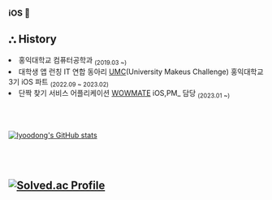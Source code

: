 ### iOS 🍎

## ⛬ History 

  <div align=left>

  <li>홍익대학교 컴퓨터공학과 <sub>(2019.03 ~)</sub></li>
  <li>대학생 앱 런칭 IT 연합 동아리 <a href="https://www.makeus.in/umc">UMC</a>(University Makeus Challenge) 홍익대학교 3기 iOS 파트 <sub>(2022.09 ~ 2023.02)     </sub></li>
  <li>단짝 찾기 서비스 어플리케이션 <a href="https://github.com/UMC-WOWMATE/WOWMATE-iOS">WOWMATE</a> iOS,PM_ 담당 <sub>(2023.01 ~)</sub></li>


  <br><br>
  


[![lyoodong's GitHub stats](https://github-readme-stats.vercel.app/api?username=lyoodong&show_icons=true&theme=swift&hide=prs,issues,contribs)](https://github.com/anuraghazra/github-readme-stats)
  
  <br><br>


  
## [![Solved.ac Profile](http://mazassumnida.wtf/api/generate_badge?boj=lyoodong)](https://solved.ac/lyoodong)
 




